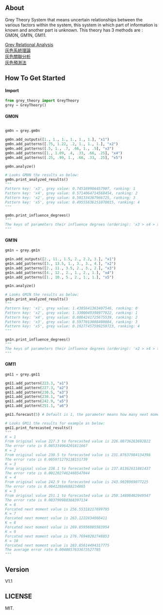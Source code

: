 ## About

Grey Theory System that means uncertain relationships between the various factors within the system, this system in which part of information is known and another part is unknown. This theory has 3 methods are : GM0N, GM1N, GM11.

[Grey Relational Analysis](https://en.wikipedia.org/wiki/Grey_relational_analysis) <br />
[灰色系統理論](http://wiki.mbalib.com/zh-tw/%E7%81%B0%E8%89%B2%E7%B3%BB%E7%BB%9F%E7%90%86%E8%AE%BA) <br />
[灰色關聯分析](http://wiki.mbalib.com/zh-tw/%E7%81%B0%E8%89%B2%E5%85%B3%E8%81%94%E5%88%86%E6%9E%90) <br />
[灰色預測法](http://wiki.mbalib.com/zh-tw/%E7%81%B0%E8%89%B2%E9%A2%84%E6%B5%8B%E6%B3%95)

## How To Get Started

#### Import
``` python
from grey_theory import GreyTheory
grey = GreyTheory()
```

#### GM0N
``` python

gm0n = grey.gm0n

gm0n.add_outputs([1., 1., 1., 1., 1., 1.], "x1")
gm0n.add_patterns([.75, 1.22, .2, 1., 1., 1.], "x2")
gm0n.add_patterns([.5, 1., .7, .66, 1., .5], "x3")
gm0n.add_patterns([1., 1.09, .4, .33, .66, .25], "x4")
gm0n.add_patterns([.25, .99, 1., .66, .33, .25], "x5")

gm0n.analyze()

# Looks GM0N the results as below:
gm0n.print_analyzed_results()
"""
Pattern key: 'x3', grey value: 0.745169986457907, ranking: 1
Pattern key: 'x4', grey value: 0.5714064714568454, ranking: 2
Pattern key: 'x2', grey value: 0.501334367966725, ranking: 3
Pattern key: 'x5', grey value: 0.49555636151070015, ranking: 4
"""

gm0n.print_influence_degrees()
"""
The keys of parameters their influence degrees (ordering): 'x3 > x4 > x2 > x5'
"""
```

#### GM1N
``` python
gm1n = grey.gm1n

gm1n.add_outputs([2., 11., 1.5, 2., 2.2, 3.], "x1")
gm1n.add_patterns([3., 13.5, 1., 3., 3., 4.], "x2")
gm1n.add_patterns([2., 11., 3.5, 2., 3., 2.], "x3")
gm1n.add_patterns([4., 12., 2., 1., 2., 1.], "x4")
gm1n.add_patterns([1., 10., 5., 2., 1., 1.], "x5")

gm1n.analyze()

# Looks GM1N the results as below:
gm1n.print_analyzed_results()
"""
Pattern key: 'x1', grey value: 1.4385641363407546, ranking: 0
Pattern key: 'x2', grey value: 1.3300049398977922, ranking: 1
Pattern key: 'x4', grey value: 0.6084241725675539, ranking: 2
Pattern key: 'x3', grey value: 0.5977013008400084, ranking: 3
Pattern key: 'x5', grey value: 0.19277457599259723, ranking: 4
"""

gm1n.print_influence_degrees()
"""
The keys of parameters their influence degrees (ordering): 'x2 > x4 > x3 > x5'
"""
```

#### GM11
``` python
gm11 = grey.gm11

gm11.add_pattern(223.3, "a1")
gm11.add_pattern(227.3, "a2")
gm11.add_pattern(230.5, "a3")
gm11.add_pattern(238.1, "a4")
gm11.add_pattern(242.9, "a5")
gm11.add_pattern(251.1, "a6")

gm11.forecast(5) # Default is 1, the parameter means how many next moments need to forcast continually.

# Looks GM11 the results for example as below:
gm11.print_forecasted_results()
"""
K = 1
From original value 227.3 to forecasted value is 226.08736263692822
The error rate is 0.005334964201811667
K = 2
From original value 230.5 to forecasted value is 231.87637984134398
The error rate is 0.005971279138151739
K = 3
From original value 238.1 to forecasted value is 237.81362611881437
The error rate is 0.0012027462460547044
K = 4
From original value 242.9 to forecasted value is 243.9028969077225
The error rate is 0.00412884688234865
K = 5
From original value 251.1 to forecasted value is 250.14808482949547
The error rate is 0.003790980368397134
K = 6
Forcated next moment value is 256.55318217699795
K = 7
Forcated next moment value is 263.1222834666411
K = 8
Forcated next moment value is 269.85958805583954
K = 9
Forcated next moment value is 276.76940282748853
K = 10
Forcated next moment value is 283.85614494317775
The average error rate 0.0040857633673527785
"""
```

## Version

V1.1

## LICENSE

MIT.
